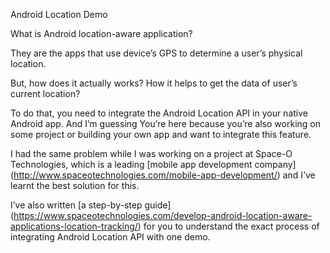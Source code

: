 Android Location Demo

What is Android location-aware application?

They are the apps that use device’s GPS to determine a user’s physical location.

But, how does it actually works? How it helps to get the data of user’s current location?

To do that, you need to integrate the Android Location API in your native Android app. And I’m guessing You’re here because you’re also working on some project or building your own app and want to integrate this feature. 

I had the same problem while I was working on a project at Space-O Technologies, which is a leading [mobile app development company] (http://www.spaceotechnologies.com/mobile-app-development/) and I’ve learnt the best solution for this.

I’ve also written [a step-by-step guide] (https://www.spaceotechnologies.com/develop-android-location-aware-applications-location-tracking/) for you to understand the exact process of integrating Android Location API with one demo. 
